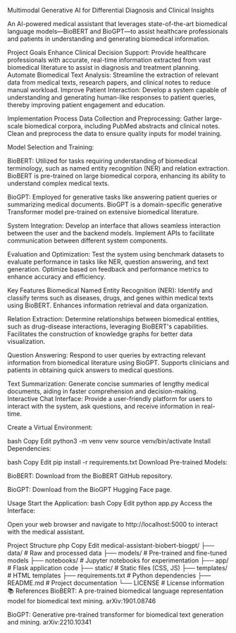 Multimodal Generative AI for Differential Diagnosis and Clinical Insights

An AI-powered medical assistant that leverages state-of-the-art biomedical language models—BioBERT and BioGPT—to assist healthcare professionals and patients in understanding and generating biomedical information.

Project Goals
Enhance Clinical Decision Support: Provide healthcare professionals with accurate, real-time information extracted from vast biomedical literature to assist in diagnosis and treatment planning.
Automate Biomedical Text Analysis: Streamline the extraction of relevant data from medical texts, research papers, and clinical notes to reduce manual workload.
Improve Patient Interaction: Develop a system capable of understanding and generating human-like responses to patient queries, thereby improving patient engagement and education.

Implementation Process
Data Collection and Preprocessing:
Gather large-scale biomedical corpora, including PubMed abstracts and clinical notes.
Clean and preprocess the data to ensure quality inputs for model training.

Model Selection and Training:

BioBERT: Utilized for tasks requiring understanding of biomedical terminology, such as named entity recognition (NER) and relation extraction. BioBERT is pre-trained on large biomedical corpora, enhancing its ability to understand complex medical texts.

BioGPT: Employed for generative tasks like answering patient queries or summarizing medical documents. BioGPT is a domain-specific generative Transformer model pre-trained on extensive biomedical literature.

System Integration:
Develop an interface that allows seamless interaction between the user and the backend models.
Implement APIs to facilitate communication between different system components.

Evaluation and Optimization:
Test the system using benchmark datasets to evaluate performance in tasks like NER, question answering, and text generation.
Optimize based on feedback and performance metrics to enhance accuracy and efficiency.

Key Features
Biomedical Named Entity Recognition (NER):
Identify and classify terms such as diseases, drugs, and genes within medical texts using BioBERT.
Enhances information retrieval and data organization.

Relation Extraction:
Determine relationships between biomedical entities, such as drug-disease interactions, leveraging BioBERT's capabilities.
Facilitates the construction of knowledge graphs for better data visualization.

Question Answering:
Respond to user queries by extracting relevant information from biomedical literature using BioGPT.
Supports clinicians and patients in obtaining quick answers to medical questions.

Text Summarization:
Generate concise summaries of lengthy medical documents, aiding in faster comprehension and decision-making.
Interactive Chat Interface:
Provide a user-friendly platform for users to interact with the system, ask questions, and receive information in real-time.

Create a Virtual Environment:

bash
Copy
Edit
python3 -m venv venv
source venv/bin/activate
Install Dependencies:

bash
Copy
Edit
pip install -r requirements.txt
Download Pre-trained Models:

BioBERT: Download from the BioBERT GitHub repository.

BioGPT: Download from the BioGPT Hugging Face page.

Usage
Start the Application:
bash
Copy
Edit
python app.py
Access the Interface:

Open your web browser and navigate to http://localhost:5000 to interact with the medical assistant.

Project Structure
php
Copy
Edit
medical-assistant-biobert-biogpt/
├── data/                   # Raw and processed data
├── models/                 # Pre-trained and fine-tuned models
├── notebooks/              # Jupyter notebooks for experimentation
├── app/                    # Flask application code
├── static/                 # Static files (CSS, JS)
├── templates/              # HTML templates
├── requirements.txt        # Python dependencies
├── README.md               # Project documentation
└── LICENSE                 # License information
📚 References
BioBERT: A pre-trained biomedical language representation model for biomedical text mining. arXiv:1901.08746

BioGPT: Generative pre-trained transformer for biomedical text generation and mining. arXiv:2210.10341
